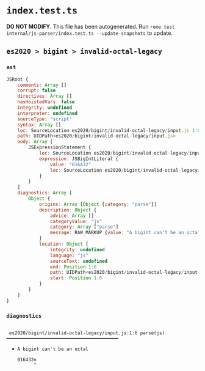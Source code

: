 # `index.test.ts`

**DO NOT MODIFY**. This file has been autogenerated. Run `rome test internal/js-parser/index.test.ts --update-snapshots` to update.

## `es2020 > bigint > invalid-octal-legacy`

### `ast`

```javascript
JSRoot {
	comments: Array []
	corrupt: false
	directives: Array []
	hasHoistedVars: false
	integrity: undefined
	interpreter: undefined
	sourceType: "script"
	syntax: Array []
	loc: SourceLocation es2020/bigint/invalid-octal-legacy/input.js 1:0-2:0
	path: UIDPath<es2020/bigint/invalid-octal-legacy/input.js>
	body: Array [
		JSExpressionStatement {
			loc: SourceLocation es2020/bigint/invalid-octal-legacy/input.js 1:0-1:7
			expression: JSBigIntLiteral {
				value: "016432"
				loc: SourceLocation es2020/bigint/invalid-octal-legacy/input.js 1:0-1:7
			}
		}
	]
	diagnostics: Array [
		Object {
			origins: Array [Object {category: "parse"}]
			description: Object {
				advice: Array []
				categoryValue: "js"
				category: Array ["parse"]
				message: RAW_MARKUP {value: "A bigint can't be an octal"}
			}
			location: Object {
				integrity: undefined
				language: "js"
				sourceText: undefined
				end: Position 1:6
				path: UIDPath<es2020/bigint/invalid-octal-legacy/input.js>
				start: Position 1:6
			}
		}
	]
}
```

### `diagnostics`

```

 es2020/bigint/invalid-octal-legacy/input.js:1:6 parse(js) ━━━━━━━━━━━━━━━━━━━━━━━━━━━━━━━━━━━━━━━━━

  ✖ A bigint can't be an octal

    016432n
          ^


```
